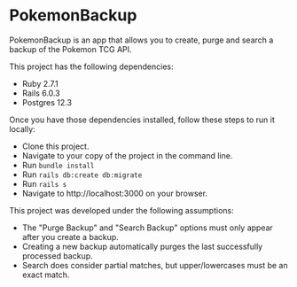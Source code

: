 # PokemonBackup

PokemonBackup is an app that allows you to create, purge and search a backup of the Pokemon TCG API.

This project has the following dependencies:

* Ruby 2.7.1
* Rails 6.0.3
* Postgres 12.3

Once you have those dependencies installed, follow these steps to run it locally:

* Clone this project.
* Navigate to your copy of the project in the command line.
* Run `bundle install`
* Run `rails db:create db:migrate`
* Run `rails s`
* Navigate to http://localhost:3000 on your browser.

This project was developed under the following assumptions:

* The "Purge Backup" and "Search Backup" options must only appear after you create a backup.
* Creating a new backup automatically purges the last successfully processed backup.
* Search does consider partial matches, but upper/lowercases must be an exact match.
